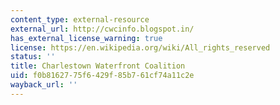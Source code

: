 ```yaml
---
content_type: external-resource
external_url: http://cwcinfo.blogspot.in/
has_external_license_warning: true
license: https://en.wikipedia.org/wiki/All_rights_reserved
status: ''
title: Charlestown Waterfront Coalition
uid: f0b81627-75f6-429f-85b7-61cf74a11c2e
wayback_url: ''
---
```

